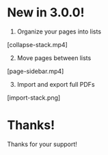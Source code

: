 # New in 3.0.0!
1. Organize your pages into lists

[collapse-stack.mp4]

2. Move pages between lists

[page-sidebar.mp4]

3. Import and export full PDFs

[import-stack.png]

# Thanks!
Thanks for your support!
